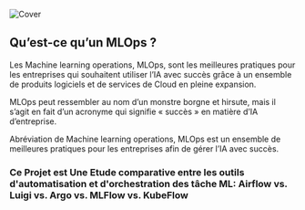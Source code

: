 ![Cover](https://actualiteinformatique.fr/wp-content/uploads/2021/02/Machine-learning-ops-MLOPS.jpeg)

## Qu’est-ce qu’un MLOps ?

Les Machine learning operations, MLOps, sont les meilleures pratiques pour les entreprises qui souhaitent utiliser l’IA avec succès grâce à un ensemble de produits logiciels et de services de Cloud en pleine expansion.

MLOps peut ressembler au nom d’un monstre borgne et hirsute, mais il s’agit en fait d’un acronyme qui signifie « succès » en matière d’IA d’entreprise.

Abréviation de Machine learning operations, MLOps est un ensemble de meilleures pratiques pour les entreprises afin de gérer l’IA avec succès.

### Ce Projet est Une Etude comparative entre les outils d'automatisation et d'orchestration des tâche ML: Airflow vs. Luigi vs. Argo vs. MLFlow vs. KubeFlow
